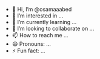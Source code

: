 - 👋 Hi, I’m @osamaaabed
- 👀 I’m interested in ...
- 🌱 I’m currently learning ...
- 💞️ I’m looking to collaborate on ...
- 📫 How to reach me ...
- 😄 Pronouns: ...
- ⚡ Fun fact: ...

<!---
osamaaabed/osamaaabed is a ✨ special ✨ repository because its `README.md` (this file) appears on your GitHub profile.
You can click the Preview link to take a look at your changes.
--->
